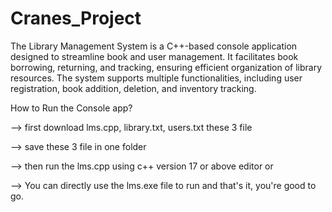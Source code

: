 # Cranes_Project

The Library Management System is a C++-based console application designed to streamline book and user management. It facilitates book borrowing, returning, and tracking, ensuring efficient organization of library resources. The system supports multiple functionalities, including user registration, book addition, deletion, and inventory tracking.

How to Run the Console app?

--> first download lms.cpp, library.txt, users.txt these 3 file

--> save these 3 file in one folder 

--> then run the lms.cpp using c++ version 17 or above editor or

--> You can directly use the lms.exe file to run and that's it, you're good to go.

